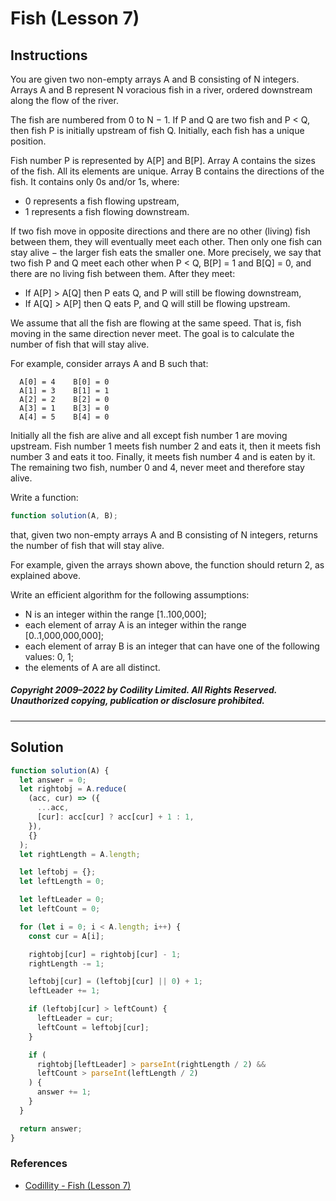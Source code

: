 # Fish (Lesson 7)

## Instructions

You are given two non-empty arrays A and B consisting of N integers. Arrays A and B represent N voracious fish in a river, ordered downstream along the flow of the river.

The fish are numbered from 0 to N − 1. If P and Q are two fish and P < Q, then fish P is initially upstream of fish Q. Initially, each fish has a unique position.

Fish number P is represented by A[P] and B[P]. Array A contains the sizes of the fish. All its elements are unique. Array B contains the directions of the fish. It contains only 0s and/or 1s, where:

- 0 represents a fish flowing upstream,
- 1 represents a fish flowing downstream.

If two fish move in opposite directions and there are no other (living) fish between them, they will eventually meet each other. Then only one fish can stay alive − the larger fish eats the smaller one. More precisely, we say that two fish P and Q meet each other when P < Q, B[P] = 1 and B[Q] = 0, and there are no living fish between them. After they meet:

- If A[P] > A[Q] then P eats Q, and P will still be flowing downstream,
- If A[Q] > A[P] then Q eats P, and Q will still be flowing upstream.

We assume that all the fish are flowing at the same speed. That is, fish moving in the same direction never meet. The goal is to calculate the number of fish that will stay alive.

For example, consider arrays A and B such that:

```
  A[0] = 4    B[0] = 0
  A[1] = 3    B[1] = 1
  A[2] = 2    B[2] = 0
  A[3] = 1    B[3] = 0
  A[4] = 5    B[4] = 0
```

Initially all the fish are alive and all except fish number 1 are moving upstream. Fish number 1 meets fish number 2 and eats it, then it meets fish number 3 and eats it too. Finally, it meets fish number 4 and is eaten by it. The remaining two fish, number 0 and 4, never meet and therefore stay alive.

Write a function:

```js
function solution(A, B);
```

that, given two non-empty arrays A and B consisting of N integers, returns the number of fish that will stay alive.

For example, given the arrays shown above, the function should return 2, as explained above.

Write an efficient algorithm for the following assumptions:

- N is an integer within the range [1..100,000];
- each element of array A is an integer within the range [0..1,000,000,000];
- each element of array B is an integer that can have one of the following values: 0, 1;
- the elements of A are all distinct.

##### Copyright 2009–2022 by Codility Limited. All Rights Reserved. Unauthorized copying, publication or disclosure prohibited.

---

## Solution

```js
function solution(A) {
  let answer = 0;
  let rightobj = A.reduce(
    (acc, cur) => ({
      ...acc,
      [cur]: acc[cur] ? acc[cur] + 1 : 1,
    }),
    {}
  );
  let rightLength = A.length;

  let leftobj = {};
  let leftLength = 0;

  let leftLeader = 0;
  let leftCount = 0;

  for (let i = 0; i < A.length; i++) {
    const cur = A[i];

    rightobj[cur] = rightobj[cur] - 1;
    rightLength -= 1;

    leftobj[cur] = (leftobj[cur] || 0) + 1;
    leftLeader += 1;

    if (leftobj[cur] > leftCount) {
      leftLeader = cur;
      leftCount = leftobj[cur];
    }

    if (
      rightobj[leftLeader] > parseInt(rightLength / 2) &&
      leftCount > parseInt(leftLength / 2)
    ) {
      answer += 1;
    }
  }

  return answer;
}
```

### References

- [Codillity - Fish (Lesson 7)](https://app.codility.com/programmers/lessons/7-stacks_and_queues/fish)

